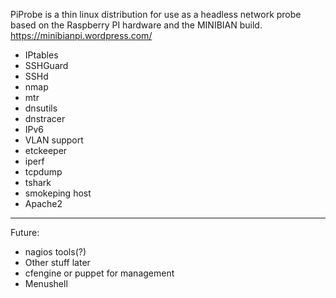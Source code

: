 PiProbe is a thin linux distribution for use as a headless network probe based on the Raspberry PI hardware and the MINIBIAN build. 
https://minibianpi.wordpress.com/

- IPtables
- SSHGuard
- SSHd
- nmap
- mtr
- dnsutils
- dnstracer
- IPv6
- VLAN support
- etckeeper
- iperf
- tcpdump
- tshark
- smokeping host
- Apache2

---
Future:

- nagios tools(?)
- Other stuff later
- cfengine or puppet for management
- Menushell

